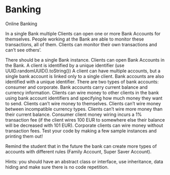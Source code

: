 # Banking

Online Banking

In a single Bank multiple Clients can open one or more Bank Accounts for themselves. People working at the Bank are able to monitor these transactions, all of them. Clients can monitor their own transactions and can’t see others’.

There should be a single Bank instance.
Clients can open Bank Accounts in the Bank.
A client is identified by a unique identifier (use UUID.randomUUID().toString())
A client can have multiple accounts, but a single bank account is linked only to a single client.
Bank accounts are also identified with a unique identifier.
There are two types of bank accounts: consumer and corporate.
Bank accounts carry current balance and currency information.
Clients can wire money to other clients in the bank using bank account identifiers and specifying how much money they want to send.
Clients can’t wire money to themselves.
Clients can’t wire money between incompatible currency types.
Clients can’t wire more money than their current balance.
Consumer client money wiring incurs a 1% transaction fee (if the client wires 100 EUR to somewhere else their balance will be decreased with 101 EUR).
Corporate clients can wire money without transaction fees.
Test your code by making a few sample instances and printing them out!

Remind the student that in the future the bank can create more types of accounts with different rules (Family Account, Super Saver Account).

Hints: you should have an abstract class or interface, use inheritance, data hiding and make sure there is no code repetition.
